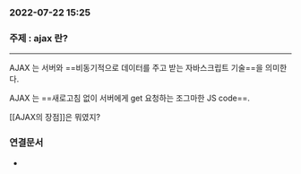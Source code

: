### 2022-07-22 15:25  

### 주제 : ajax 란?
----

AJAX 는 서버와 ==비동기적으로 데이터를 주고 받는 자바스크립트 기술==을 의미한다. 

AJAX 는 ==새로고침 없이 서버에게 get 요청하는 조그마한 JS code==.

[[AJAX의 장점]]은 뭐였지? 



### 연결문서
- 
